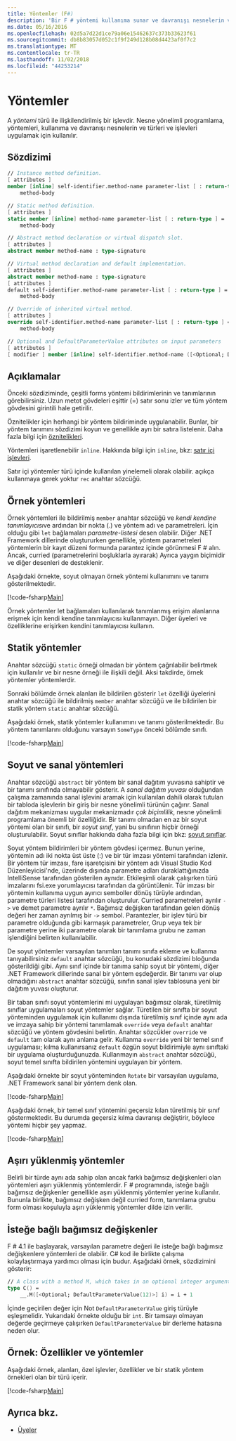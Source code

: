 ```yaml
---
title: Yöntemler (F#)
description: 'Bir F # yöntemi kullanıma sunar ve davranışı nesnelerin ve türleri ve işlevleri uygulamak için kullanılan bir türü ile ilişkili bir işlevin nasıl olduğunu öğrenin.'
ms.date: 05/16/2016
ms.openlocfilehash: 02d5a7d22d1ce79a06e15462637c373b33623f61
ms.sourcegitcommit: db8b83057d052c1f9f249d128b08d4423af0f7c2
ms.translationtype: MT
ms.contentlocale: tr-TR
ms.lasthandoff: 11/02/2018
ms.locfileid: "44253214"
---
```

# <a name="methods"></a>Yöntemler

A *yöntemi* türü ile ilişkilendirilmiş bir işlevdir. Nesne yönelimli programlama, yöntemleri, kullanıma ve davranışı nesnelerin ve türleri ve işlevleri uygulamak için kullanılır.

## <a name="syntax"></a>Sözdizimi

```fsharp
// Instance method definition.
[ attributes ]
member [inline] self-identifier.method-name parameter-list [ : return-type ] =
    method-body

// Static method definition.
[ attributes ]
static member [inline] method-name parameter-list [ : return-type ] =
    method-body

// Abstract method declaration or virtual dispatch slot.
[ attributes ]
abstract member method-name : type-signature

// Virtual method declaration and default implementation.
[ attributes ]
abstract member method-name : type-signature
[ attributes ]
default self-identifier.method-name parameter-list [ : return-type ] =
    method-body

// Override of inherited virtual method.
[ attributes ]
override self-identifier.method-name parameter-list [ : return-type ] =
    method-body

// Optional and DefaultParameterValue attributes on input parameters
[ attributes ]
[ modifier ] member [inline] self-identifier.method-name ([<Optional; DefaultParameterValue( default-value )>] input) [ : return-type ]
```

## <a name="remarks"></a>Açıklamalar

Önceki sözdiziminde, çeşitli forms yöntemi bildirimlerinin ve tanımlarının görebilirsiniz. Uzun metot gövdeleri eşittir (=) satır sonu izler ve tüm yöntem gövdesini girintili hale getirilir.

Öznitelikler için herhangi bir yöntem bildiriminde uygulanabilir. Bunlar, bir yöntem tanımını sözdizimi koyun ve genellikle ayrı bir satıra listelenir. Daha fazla bilgi için [öznitelikleri](../attributes.md).

Yöntemleri işaretlenebilir `inline`. Hakkında bilgi için `inline`, bkz: [satır içi işlevleri](../functions/inline-functions.md).

Satır içi yöntemler türü içinde kullanılan yinelemeli olarak olabilir. açıkça kullanmaya gerek yoktur `rec` anahtar sözcüğü.

## <a name="instance-methods"></a>Örnek yöntemleri

Örnek yöntemleri ile bildirilmiş `member` anahtar sözcüğü ve *kendi kendine tanımlayıcısı*ve ardından bir nokta (.) ve yöntem adı ve parametreleri. İçin olduğu gibi `let` bağlamaları *parametre-listesi* desen olabilir. Diğer .NET Framework dillerinde oluştururken genellikle, yöntem parametreleri yöntemlerin bir kayıt düzeni formunda parantez içinde görünmesi F # alın. Ancak, curried (parametrelerini boşluklarla ayırarak) Ayrıca yaygın biçimidir ve diğer desenleri de desteklenir.

Aşağıdaki örnekte, soyut olmayan örnek yöntemi kullanımını ve tanımı gösterilmektedir.

[!code-fsharp[Main](../../../../samples/snippets/fsharp/lang-ref-1/snippet3401.fs)]

Örnek yöntemler let bağlamaları kullanılarak tanımlanmış erişim alanlarına erişmek için kendi kendine tanımlayıcısı kullanmayın. Diğer üyeleri ve özelliklerine erişirken kendini tanımlayıcısı kullanın.

## <a name="static-methods"></a>Statik yöntemler

Anahtar sözcüğü `static` örneği olmadan bir yöntem çağrılabilir belirtmek için kullanılır ve bir nesne örneği ile ilişkili değil. Aksi takdirde, örnek yöntemler yöntemlerdir.

Sonraki bölümde örnek alanları ile bildirilen gösterir `let` özelliği üyelerini anahtar sözcüğü ile bildirilmiş `member` anahtar sözcüğü ve ile bildirilen bir statik yöntem `static` anahtar sözcüğü.

Aşağıdaki örnek, statik yöntemler kullanımını ve tanımı gösterilmektedir. Bu yöntem tanımlarını olduğunu varsayın `SomeType` önceki bölümde sınıfı.

[!code-fsharp[Main](../../../../samples/snippets/fsharp/lang-ref-1/snippet3402.fs)]

## <a name="abstract-and-virtual-methods"></a>Soyut ve sanal yöntemleri

Anahtar sözcüğü `abstract` bir yöntem bir sanal dağıtım yuvasına sahiptir ve bir tanımı sınıfında olmayabilir gösterir. A *sanal dağıtım yuvası* olduğundan çalışma zamanında sanal işlevini aramak için kullanılan dahili olarak tutulan bir tabloda işlevlerin bir giriş bir nesne yönelimli türünün çağırır. Sanal dağıtım mekanizması uygular mekanizmadır *çok biçimlilik*, nesne yönelimli programlama önemli bir özelliğidir. Bir tanımı olmadan en az bir soyut yöntemi olan bir sınıfı, bir *soyut sınıf*, yani bu sınıfının hiçbir örneği oluşturulabilir. Soyut sınıflar hakkında daha fazla bilgi için bkz: [soyut sınıflar](../abstract-classes.md).

Soyut yöntem bildirimleri bir yöntem gövdesi içermez. Bunun yerine, yöntemin adı iki nokta üst üste (:) ve bir tür imzası yöntemi tarafından izlenir. Bir yöntem tür imzası, fare işaretçisini bir yöntem adı Visual Studio Kod Düzenleyicisi'nde, üzerinde dışında parametre adları duraklattığınızda IntelliSense tarafından gösterilen aynıdır. Etkileşimli olarak çalışırken türü imzalarını fsi.exe yorumlayıcısı tarafından da görüntülenir. Tür imzası bir yöntemin kullanıma uygun ayırıcı semboller dönüş türüyle ardından, parametre türleri listesi tarafından oluşturulur. Curried parametreleri ayrılır `->` ve demet parametre ayrılır `*`. Bağımsız değişken tarafından gelen dönüş değeri her zaman ayrılmış bir `->` sembol. Parantezler, bir işlev türü bir parametre olduğunda gibi karmaşık parametreler, Grup veya tek bir parametre yerine iki parametre olarak bir tanımlama grubu ne zaman işlendiğini belirten kullanılabilir.

De soyut yöntemler varsayılan tanımları tanımı sınıfa ekleme ve kullanma tanıyabilirsiniz `default` anahtar sözcüğü, bu konudaki sözdizimi bloğunda gösterildiği gibi. Aynı sınıf içinde bir tanıma sahip soyut bir yöntemi, diğer .NET Framework dillerinde sanal bir yöntem eşdeğerdir. Bir tanımı var olup olmadığını `abstract` anahtar sözcüğü, sınıfın sanal işlev tablosuna yeni bir dağıtım yuvası oluşturur.

Bir taban sınıfı soyut yöntemlerini mi uygulayan bağımsız olarak, türetilmiş sınıflar uygulamaları soyut yöntemler sağlar. Türetilen bir sınıfta bir soyut yönteminden uygulamak için kullanımı dışında türetilmiş sınıf içinde aynı ada ve imzaya sahip bir yöntemi tanımlamak `override` veya `default` anahtar sözcüğü ve yöntem gövdesini belirtin. Anahtar sözcükler `override` ve `default` tam olarak aynı anlama gelir. Kullanma `override` yeni bir temel sınıf uygulaması; kılma kullanırsanız `default` özgün soyut bildirimiyle aynı sınıftaki bir uygulama oluşturduğunuzda. Kullanmayın `abstract` anahtar sözcüğü, soyut temel sınıfta bildirilen yöntemini uygulayan bir yöntem.

Aşağıdaki örnekte bir soyut yönteminden `Rotate` bir varsayılan uygulama, .NET Framework sanal bir yöntem denk olan.

[!code-fsharp[Main](../../../../samples/snippets/fsharp/lang-ref-1/snippet3403.fs)]

Aşağıdaki örnek, bir temel sınıf yöntemini geçersiz kılan türetilmiş bir sınıf göstermektedir. Bu durumda geçersiz kılma davranışı değiştirir, böylece yöntemi hiçbir şey yapmaz.

[!code-fsharp[Main](../../../../samples/snippets/fsharp/lang-ref-1/snippet3404.fs)]

## <a name="overloaded-methods"></a>Aşırı yüklenmiş yöntemler

Belirli bir türde aynı ada sahip olan ancak farklı bağımsız değişkenleri olan yöntemleri aşırı yüklenmiş yöntemlerdir. F # programında, isteğe bağlı bağımsız değişkenler genellikle aşırı yüklenmiş yöntemler yerine kullanılır. Bununla birlikte, bağımsız değişken değil curried form, tanımlama grubu form olması koşuluyla aşırı yüklenmiş yöntemler dilde izin verilir.

## <a name="optional-arguments"></a>İsteğe bağlı bağımsız değişkenler

F # 4.1 ile başlayarak, varsayılan parametre değeri ile isteğe bağlı bağımsız değişkenlere yöntemleri de olabilir.  C# kod ile birlikte çalışma kolaylaştırmaya yardımcı olması için budur.  Aşağıdaki örnek, sözdizimini gösterir:

```fsharp
// A class with a method M, which takes in an optional integer argument.
type C() =
    __.M([<Optional; DefaultParameterValue(12)>] i) = i + 1
```

İçinde geçirilen değer için Not `DefaultParameterValue` giriş türüyle eşleşmelidir.  Yukarıdaki örnekte olduğu bir `int`.  Bir tamsayı olmayan değerde geçirmeye çalışırken `DefaultParameterValue` bir derleme hatasına neden olur.

## <a name="example-properties-and-methods"></a>Örnek: Özellikler ve yöntemler

Aşağıdaki örnek, alanları, özel işlevler, özellikler ve bir statik yöntem örnekleri olan bir türü içerir.

[!code-fsharp[Main](../../../../samples/snippets/fsharp/lang-ref-1/snippet3406.fs)]

## <a name="see-also"></a>Ayrıca bkz.

- [Üyeler](index.md)
